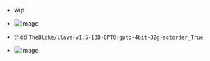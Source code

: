* wip

* ![image](https://github.com/jamad/jamad.github.io/assets/949913/d02b4db1-6054-4da2-8a2d-7fb7581e6ae5)
* tried `TheBloke/llava-v1.5-13B-GPTQ:gptq-4bit-32g-actorder_True`
* ![image](https://github.com/jamad/jamad.github.io/assets/949913/796a78f8-78b7-41bc-9f34-5bda841ddcab)

